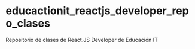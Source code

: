 # educactionit_reactjs_developer_repo_clases
 Repositorio de clases de React.JS Developer de Educación IT
